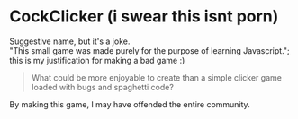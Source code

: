 # CockClicker (i swear this isnt porn)

Suggestive name, but it's a joke.  
"This small game was made purely for the purpose of learning Javascript."; this is my justification for making a bad game :)

> What could be more enjoyable to create than a simple clicker game loaded with bugs and spaghetti code?

By making this game, I may have offended the entire community.
